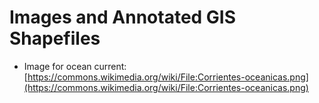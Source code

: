 # Images and Annotated GIS Shapefiles

- Image for ocean current: [https://commons.wikimedia.org/wiki/File:Corrientes-oceanicas.png](https://commons.wikimedia.org/wiki/File:Corrientes-oceanicas.png)